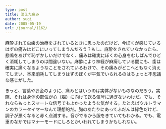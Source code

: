 ```yaml
---
type: post
title: 消えた痛み
author: sugi
date: 2005-05-19
url: /journal/1162/
---
```

麻酔されて虫歯の治療をされているときに思ったのだけど、今ぼくが感じているはずの痛みはどこにいってしまうんだろう？もし、麻酔をされていなかったら、悲鳴をあげて恥ずかしいだけでなく、痛みは確実にぼくの心身をむしばんでひどく消耗してしまうのは間違いない。麻酔により神経が麻痺している間にも、歯は確実に痛くなるようなことをされているわけで、その痛みがどこへともなく消えてしまい、本来消耗してしまうはずのぼくが平気でいられるのはちょっと不思議な感じがした。

きっと、言葉やお金のように、痛みとはいうのは実体がないものなのだろう。実際、それは身体の部位が心（脳）に向けて送る信号に過ぎないわけだ。でも、それならもっとスマートな信号でもよかったような気がする。たとえばウルトラマンのカラータイマーなんて理想的だ。胸のあたりにあってふだんは緑色だけど、調子が悪くなると赤く点滅する。音がでるから服をきていてもわかる。でも、電車のなかではマナーモードにしろとかいわれてしまうかもしれない。

